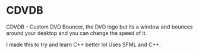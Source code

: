 # CDVDB
 CDVDB - Custom DVD Bouncer, the DVD logo but its a window and bounces around your desktop and you can change the speed of it.

I made this to try and learn C++ better lol
Uses SFML and C++.